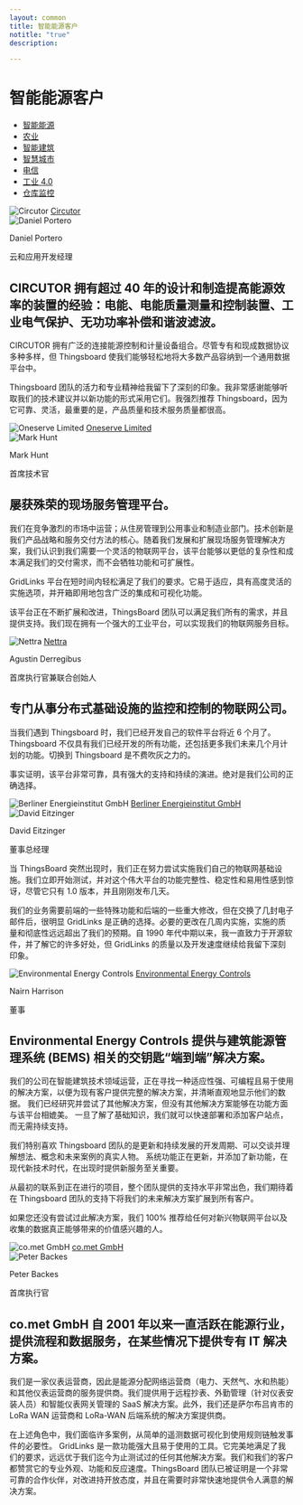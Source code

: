 ```yaml
---
layout: common
title: 智能能源客户
notitle: "true"
description:

---
```


<h1 class="mainTitle smart-energy">智能能源客户</h1>

<nav class="customers-nav">
    <ul>
        <li>
            <a href="/industries/smart-energy/" class="active">智能能源</a>
        </li>
        <li>
            <a href="/industries/agriculture/">农业</a>
        </li>
        <li>
            <a href="/industries/smart-buildings/">智能建筑</a>
        </li>
        <li>
            <a href="/industries/smart-city/">智慧城市</a>
        </li>
        <li>
            <a href="/industries/telecom/">电信</a>
        </li>
        <li>
            <a href="/industries/industry40/">工业 4.0</a>
        </li>
        <li>
            <a href="/industries/warehouse-monitoring/">仓库监控</a>
        </li>
    </ul>
</nav>

<div class="customer-block">
    <div class="customer-company">
        <img class="customer-logo" src="/images/customers/circutor.svg" alt="Circutor">
        <a class="outlink" href="http://www.circutor.com/">Circutor</a>
    </div>
    <div class="customer-content">
        <div class="person-container">
            <img class="person-logo" src="/images/customers/circutor-person.jpg" alt="Daniel Portero">
            <div class="person-title">
                <p class="person-name"> Daniel Portero </p>
                <p class="person-position"> 云和应用开发经理 </p>
            </div>
        </div>
        <h2>
            CIRCUTOR 拥有超过 40 年的设计和制造提高能源效率的装置的经验：电能、电能质量测量和控制装置、工业电气保护、无功功率补偿和谐波滤波。
        </h2>
        <p>
            CIRCUTOR 拥有广泛的连接能源控制和计量设备组合。尽管专有和现成数据协议多种多样，但 Thingsboard 使我们能够轻松地将大多数产品容纳到一个通用数据平台中。
        </p>
        <p>
            Thingsboard 团队的活力和专业精神给我留下了深刻的印象。我非常感谢能够听取我们的技术建议并以新功能的形式采用它们。我强烈推荐 Thingsboard，因为它可靠、灵活，最重要的是，产品质量和技术服务质量都很高。
        </p>
    </div>
</div>

<div class="customer-block">
    <div class="customer-company">
        <img class="customer-logo" src="/images/customers/oneserve.svg" alt="Oneserve Limited">
        <a class="outlink" href="https://www.oneserve.co.uk/">Oneserve Limited</a>
    </div>
    <div class="customer-content">
        <div class="person-container">
            <img class="person-logo" src="/images/customers/oneserve-person.png" alt="Mark Hunt">
            <div class="person-title">
                <p class="person-name"> Mark Hunt </p>
                <p class="person-position"> 首席技术官 </p>
            </div>
        </div>
        <h2>
            屡获殊荣的现场服务管理平台。
        </h2>
        <p>
            我们在竞争激烈的市场中运营；从住房管理到公用事业和制造业部门。技术创新是我们产品战略和服务交付方法的核心。随着我们发展和扩展现场服务管理解决方案，我们认识到我们需要一个灵活的物联网平台，该平台能够以更低的复杂性和成本满足我们的交付需求，而不会牺牲功能和可扩展性。
        </p>
        <p>
            GridLinks 平台在短时间内轻松满足了我们的要求。它易于适应，具有高度灵活的实施选项，并开箱即用地包含广泛的集成和可视化功能。
        </p>
        <p>
            该平台正在不断扩展和改进，ThingsBoard 团队可以满足我们所有的需求，并且提供支持。我们现在拥有一个强大的工业平台，可以实现我们的物联网服务目标。
        </p>
    </div>
</div>

<div class="customer-block">
    <div class="customer-company">
        <img class="customer-logo" src="/images/customers/nettra.png" alt="Nettra">
        <a class="outlink" href="http://www.nettra.tech/">Nettra</a>
    </div>
    <div class="customer-content">
        <div class="person-container">
            <div class="person-title">
                <p class="person-name"> Agustin Derregibus </p>
                <p class="person-position"> 首席执行官兼联合创始人 </p>
            </div>
        </div>
        <h2>
            专门从事分布式基础设施的监控和控制的物联网公司。
        </h2>
        <p>
            当我们遇到 Thingsboard 时，我们已经开发自己的软件平台将近 6 个月了。Thingsboard 不仅具有我们已经开发的所有功能，还包括更多我们未来几个月计划的功能。切换到 Thingsboard 是不费吹灰之力的。
        </p>
        <p>
            事实证明，该平台非常可靠，具有强大的支持和持续的演进。绝对是我们公司的正确选择。
        </p>
    </div>
</div>

<div class="customer-block">
    <div class="customer-company">
        <img class="customer-logo" src="/images/customers/bei.jpg" alt="Berliner Energieinstitut GmbH">
        <a class="outlink" href="https://www.berliner-energieinstitut.de/">Berliner Energieinstitut GmbH</a>
    </div>
    <div class="customer-content">
        <div class="person-container">
            <img class="person-logo" src="/images/customers/bei-person.jpg" alt="David Eitzinger">
            <div class="person-title">
                <p class="person-name"> David Eitzinger </p>
                <p class="person-position"> 董事总经理 </p>
            </div>
        </div>
        <p>
            当 ThingsBoard 突然出现时，我们正在努力尝试实施我们自己的物联网基础设施。我们立即开始测试，并对这个伟大平台的功能完整性、稳定性和易用性感到惊讶，尽管它只有 1.0 版本，并且刚刚发布几天。
        </p>
        <p>
            我们的业务需要前端的一些特殊功能和后端的一些重大修改，但在交换了几封电子邮件后，很明显 GridLinks 是正确的选择。必要的更改在几周内实施，实施的质量和彻底性远远超出了我们的预期。自 1990 年代中期以来，我一直致力于开源软件，并了解它的许多好处，但 GridLinks 的质量以及开发速度继续给我留下深刻印象。
        </p>
    </div>
</div>

<div class="customer-block">
    <div class="customer-company">
        <img class="customer-logo" src="/images/customers/e2c.png" alt="Environmental Energy Controls">
        <a class="outlink" href="https://www.e2cbms.com/">Environmental Energy Controls</a>
    </div>
    <div class="customer-content">
        <div class="person-container">
            <div class="person-title">
                <p class="person-name"> Nairn Harrison </p>
                <p class="person-position"> 董事 </p>
            </div>
        </div>
        <h2>
            Environmental Energy Controls 提供与建筑能源管理系统 (BEMS) 相关的交钥匙“端到端”解决方案。
        </h2>
        <p>
            我们的公司在智能建筑技术领域运营，正在寻找一种适应性强、可编程且易于使用的解决方案，以便为现有客户提供完整的解决方案，并清晰直观地显示他们的数据。
            我们已经研究并尝试了其他解决方案，但没有其他解决方案能够在功能方面与该平台相媲美。
            一旦了解了基础知识，我们就可以快速部署和添加客户站点，而无需持续支持。
        </p>
        <p>
            我们特别喜欢 Thingsboard 团队的是更新和持续发展的开发周期、可以交谈并理解想法、概念和未来案例的真实人物。
            系统功能正在更新，并添加了新功能，在现代新技术时代，在出现时提供新服务至关重要。
        </p>
        <p>
            从最初的联系到正在进行的项目，整个团队提供的支持水平非常出色，我们期待着在 Thingsboard 团队的支持下将我们的未来解决方案扩展到所有客户。
        </p>
        <p>
            如果您还没有尝试过此解决方案，我们 100% 推荐给任何对新兴物联网平台以及收集的数据真正能够带来的价值感兴趣的人。
        </p>
    </div>
</div>

<div class="customer-block">
    <div class="customer-company">
        <img class="customer-logo" src="/images/customers/comet.gif" alt="co.met GmbH">
        <a class="outlink" href="https://www.co-met.info">co.met GmbH</a>
    </div>
    <div class="customer-content">
        <div class="person-container">
            <img class="person-logo" src="/images/customers/peter_backes.jpg" alt="Peter Backes">
            <div class="person-title">
                <p class="person-name"> Peter Backes </p>
                <p class="person-position"> 首席执行官 </p>
            </div>
        </div>
        <h2>
            co.met GmbH 自 2001 年以来一直活跃在能源行业，提供流程和数据服务，在某些情况下提供专有 IT 解决方案。
        </h2>
        <p>
            我们是一家仪表运营商，因此是能源分配网络运营商（电力、天然气、水和热能）和其他仪表运营商的服务提供商。我们提供用于远程抄表、外勤管理（针对仪表安装人员）和智能仪表网关管理的 SaaS 解决方案。此外，我们还是萨尔布吕肯市的 LoRa WAN 运营商和 LoRa-WAN 后端系统的解决方案提供商。
        </p>
        <p>
            在上述角色中，我们面临许多案例，从简单的遥测数据可视化到使用规则链触发事件的必要性。
            GridLinks 是一款功能强大且易于使用的工具。它完美地满足了我们的要求，远远优于我们迄今为止测试过的任何其他解决方案。我们和我们的客户都赞赏它的专业外观、功能和反应速度。ThingsBoard 团队已被证明是一个非常可靠的合作伙伴，对改进持开放态度，并且在需要时非常快速地提供令人满意的解决方案。
        </p>
    </div>
</div>